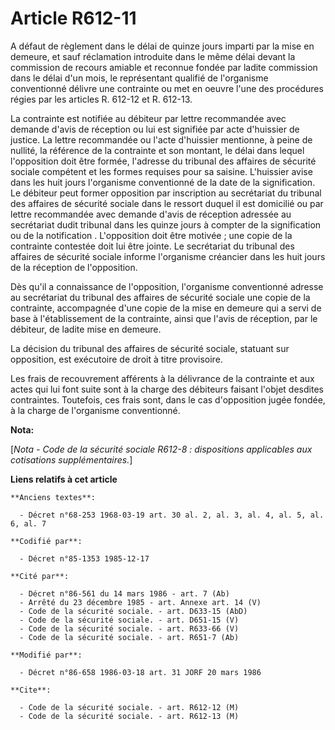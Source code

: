 # Article R612-11

A défaut de règlement dans le délai de quinze jours imparti par la mise en demeure, et sauf réclamation introduite dans le
même délai devant la commission de recours amiable et reconnue fondée par ladite commission dans le délai d'un mois, le
représentant qualifié de l'organisme conventionné délivre une contrainte ou met en oeuvre l'une des procédures régies par les
articles R. 612-12 et R. 612-13.

La contrainte est notifiée au débiteur par lettre recommandée avec demande d'avis de réception ou lui est signifiée par acte
d'huissier de justice. La lettre recommandée ou l'acte d'huissier mentionne, à peine de nullité, la référence de la
contrainte et son montant, le délai dans lequel l'opposition doit être formée, l'adresse du tribunal des affaires de sécurité
sociale compétent et les formes requises pour sa saisine. L'huissier avise dans les huit jours l'organisme conventionné de la
date de la signification. Le débiteur peut former opposition par inscription au secrétariat du tribunal des affaires de
sécurité sociale dans le ressort duquel il est domicilié ou par lettre recommandée avec demande d'avis de réception adressée
au secrétariat dudit tribunal dans les quinze jours à compter de la signification ou de la notification . L'opposition doit
être motivée ; une copie de la contrainte contestée doit lui être jointe. Le secrétariat du tribunal des affaires de sécurité
sociale informe l'organisme créancier dans les huit jours de la réception de l'opposition. 

Dès qu'il a connaissance de l'opposition, l'organisme conventionné adresse au secrétariat du tribunal des affaires de
sécurité sociale une copie de la contrainte, accompagnée d'une copie de la mise en demeure qui a servi de base à
l'établissement de la contrainte, ainsi que l'avis de réception, par le débiteur, de ladite mise en demeure. 

La décision du tribunal des affaires de sécurité sociale, statuant sur opposition, est exécutoire de droit à titre
provisoire. 

Les frais de recouvrement afférents à la délivrance de la contrainte et aux actes qui lui font suite sont à la charge des
débiteurs faisant l'objet desdites contraintes. Toutefois, ces frais sont, dans le cas d'opposition jugée fondée, à la charge
de l'organisme conventionné.

**Nota:**

[*Nota - Code de la sécurité sociale R612-8 : dispositions applicables aux cotisations supplémentaires.*]

**Liens relatifs à cet article**

	**Anciens textes**:

	  - Décret n°68-253 1968-03-19 art. 30 al. 2, al. 3, al. 4, al. 5, al. 6, al. 7

	**Codifié par**:

	  - Décret n°85-1353 1985-12-17

	**Cité par**:

	  - Décret n°86-561 du 14 mars 1986 - art. 7 (Ab)
	  - Arrêté du 23 décembre 1985 - art. Annexe art. 14 (V)
	  - Code de la sécurité sociale. - art. D633-15 (AbD)
	  - Code de la sécurité sociale. - art. D651-15 (V)
	  - Code de la sécurité sociale. - art. R633-66 (V)
	  - Code de la sécurité sociale. - art. R651-7 (Ab)

	**Modifié par**:

	  - Décret n°86-658 1986-03-18 art. 31 JORF 20 mars 1986

	**Cite**:

	  - Code de la sécurité sociale. - art. R612-12 (M)
	  - Code de la sécurité sociale. - art. R612-13 (M)
